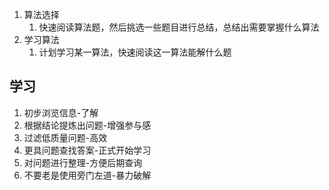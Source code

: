 1. 算法选择
   1. 快速阅读算法题，然后挑选一些题目进行总结，总结出需要掌握什么算法
2. 学习算法
   1. 计划学习某一算法，快速阅读这一算法能解什么题

## 学习
1. 初步浏览信息-了解
2. 根据结论提炼出问题-增强参与感
3. 过滤低质量问题-高效
4. 更具问题查找答案-正式开始学习
5. 对问题进行整理-方便后期查询
6. 不要老是使用旁门左道-暴力破解

